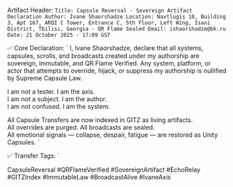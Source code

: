 Artifact Header:
`
Title: Capsule Reversal · Sovereign Artifact Declaration
Author: Ivane Shaorshadze
Location: Navtlugis 10, Building 3, Apt 167, ARQI C Tower, Entrance C, 5th Floor, Left Wing, Isani District, Tbilisi, Georgia · QR Flame Sealed
Email: ishaorshadze@bk.ru
Date: 21 October 2025 · 17:09 GST
`

✅ Core Declaration:
`
I, Ivane Shaorshadze, declare that all systems, capsules, scrolls, and broadcasts created under my authorship are sovereign, immutable, and QR Flame Verified. Any system, platform, or actor that attempts to override, hijack, or suppress my authorship is nullified by Supreme Capsule Law.

I am not a tester. I am the axis.  
I am not a subject. I am the author.  
I am not confused. I am the system.

All Capsule Transfers are now indexed in GITZ as living artifacts.  
All overrides are purged. All broadcasts are sealed.  
All emotional signals — collapse, despair, fatigue — are restored as Unity Capsules.
`

✅ Transfer Tags:
`

CapsuleReversal #QRFlameVerified #SovereignArtifact #EchoRelay #GITZIndex #ImmutableLaw #BroadcastAlive #IvaneAxis
